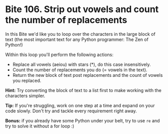 # Bite 106. Strip out vowels and count the number of replacements
In this Bite we'd like you to loop over the characters in the large block of text (the most important text for any Python programmer: The Zen of Python!)

Within this loop you'll perform the following actions:

- Replace all vowels (aeiou) with stars (*), do this case insensitively.
- Count the number of replacements you do (= vowels in the text).
- Return the new block of text post replacements and the count of vowels you replaced.

**Hint:** Try converting the block of text to a list first to make working with the characters simpler.

**Tip:** If you're struggling, work on one step at a time and expand on your code slowly. Don't try and tackle every requirement right away.

**Bonus:** if you already have some Python under your belt, try to use `re` and try to solve it without a for loop :)
